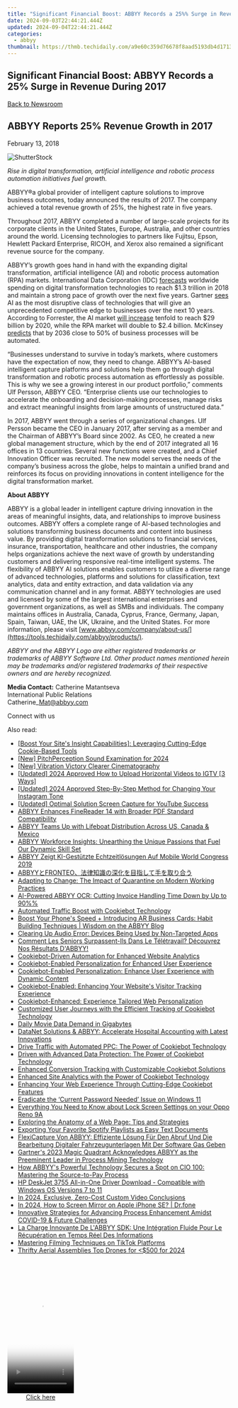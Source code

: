 ```yaml
---
title: "Significant Financial Boost: ABBYY Records a 25%% Surge in Revenue During 2017"
date: 2024-09-03T22:44:21.444Z
updated: 2024-09-04T22:44:21.444Z
categories:
  - abbyy
thumbnail: https://thmb.techidaily.com/a9e60c359d76678f8aad5193db4d1713b6255faff22e113abbe3abedfe2cc94d.jpeg
---
```


## Significant Financial Boost: ABBYY Records a 25% Surge in Revenue During 2017

[Back to Newsroom](https://tools.techidaily.com/abbyy/products/)

## ABBYY Reports 25% Revenue Growth in 2017

February 13, 2018

![ShutterStock](https://content.abbyy.com/-/media/project/abbyy/abbyy/branchtemplates/shutterstock_1272462163_1296-x-729.jpg?h=729&iar=0&w=1296)

_Rise in digital transformation, artificial intelligence and robotic process automation initiatives fuel growth._

ABBYY®a global provider of intelligent capture solutions to improve business outcomes, today announced the results of 2017\. The company achieved a total revenue growth of 25%, the highest rate in five years.

Throughout 2017, ABBYY completed a number of large-scale projects for its corporate clients in the United States, Europe, Australia, and other countries around the world. Licensing technologies to partners like Fujitsu, Epson, Hewlett Packard Enterprise, RICOH, and Xerox also remained a significant revenue source for the company.

ABBYY’s growth goes hand in hand with the expanding digital transformation, artificial intelligence (AI) and robotic process automation (RPA) markets. International Data Corporation (IDC) [forecasts](https://www.idc.com/getdoc.jsp?containerId=IDC%5FP32575) worldwide spending on digital transformation technologies to reach $1.3 trillion in 2018 and maintain a strong pace of growth over the next five years. Gartner [sees](https://www.gartner.com/smarterwithgartner/top-trends-in-the-gartner-hype-cycle-for-emerging-technologies-2017/) AI as the most disruptive class of technologies that will give an unprecedented competitive edge to businesses over the next 10 years. According to Forrester, the AI market [will increase](https://www.forrester.com/report/The+RPA+Market+Will+Reach+29+Billion+By+2021/-/E-RES137229) tenfold to reach $29 billion by 2020, while the RPA market will double to $2.4 billion. McKinsey [predicts](https://www.mckinsey.com/business-functions/digital-mckinsey/our-insights/where-machines-could-replace-humans-and-where-they-cant-yet) that by 2036 close to 50% of business processes will be automated.

“Businesses understand to survive in today’s markets, where customers have the expectation of now, they need to change. ABBYY’s AI-based intelligent capture platforms and solutions help them go through digital transformation and robotic process automation as effortlessly as possible. This is why we see a growing interest in our product portfolio,” comments Ulf Persson, ABBYY CEO. “Enterprise clients use our technologies to accelerate the onboarding and decision-making processes, manage risks and extract meaningful insights from large amounts of unstructured data.”

In 2017, ABBYY went through a series of organizational changes. Ulf Persson became the CEO in January 2017, after serving as a member and the Chairman of ABBYY’s Board since 2002\. As CEO, he created a new global management structure, which by the end of 2017 integrated all 16 offices in 13 countries. Several new functions were created, and a Chief Innovation Officer was recruited. The new model serves the needs of the company’s business across the globe, helps to maintain a unified brand and reinforces its focus on providing innovations in content intelligence for the digital transformation market.

  
**About ABBYY**

ABBYY is a global leader in intelligent capture driving innovation in the areas of meaningful insights, data, and relationships to improve business outcomes. ABBYY offers a complete range of AI-based technologies and solutions transforming business documents and content into business value. By providing digital transformation solutions to financial services, insurance, transportation, healthcare and other industries, the company helps organizations achieve the next wave of growth by understanding customers and delivering responsive real-time intelligent systems. The flexibility of ABBYY AI solutions enables customers to utilize a diverse range of advanced technologies, platforms and solutions for classification, text analytics, data and entity extraction, and data validation via any communication channel and in any format. ABBYY technologies are used and licensed by some of the largest international enterprises and government organizations, as well as SMBs and individuals. The company maintains offices in Australia, Canada, Cyprus, France, Germany, Japan, Spain, Taiwan, UAE, the UK, Ukraine, and the United States. For more information, please visit [www.abbyy.com/company/about-us/](https://tools.techidaily.com/abbyy/products/).

_ABBYY and the ABBYY Logo are either registered trademarks or trademarks of ABBYY Software Ltd. Other product names mentioned herein may be trademarks and/or registered trademarks of their respective owners and are hereby recognized._

**Media Contact:** 
Catherine Matantseva  
International Public Relations  
Catherine\_Mat@abbyy.com  
  
Connect with us

<ins class="adsbygoogle"
     style="display:block"
     data-ad-format="autorelaxed"
     data-ad-client="ca-pub-7571918770474297"
     data-ad-slot="1223367746"></ins>



<ins class="adsbygoogle"
     style="display:block"
     data-ad-client="ca-pub-7571918770474297"
     data-ad-slot="8358498916"
     data-ad-format="auto"
     data-full-width-responsive="true"></ins>

<span class="atpl-alsoreadstyle">Also read:</span>
<div><ul>
<li><a href="https://solve-marvelous.techidaily.com/boost-your-sites-insight-capabilities-leveraging-cutting-edge-cookie-based-tools/"><u>[Boost Your Site's Insight Capabilities]: Leveraging Cutting-Edge Cookie-Based Tools</u></a></li>
<li><a href="https://on-screen-recording.techidaily.com/new-pitchperception-sound-examination-for-2024/"><u>[New] PitchPerception  Sound Examination for 2024</u></a></li>
<li><a href="https://fox-access.techidaily.com/new-vibration-victory-clearer-cinematography/"><u>[New] Vibration Victory  Clearer Cinematography</u></a></li>
<li><a href="https://instagram-videos.techidaily.com/updated-2024-approved-how-to-upload-horizontal-videos-to-igtv-3-ways/"><u>[Updated] 2024 Approved  How to Upload Horizontal Videos to IGTV [3 Ways]</u></a></li>
<li><a href="https://instagram-video-recordings.techidaily.com/updated-2024-approved-step-by-step-method-for-changing-your-instagram-tone/"><u>[Updated] 2024 Approved  Step-By-Step Method for Changing Your Instagram Tone</u></a></li>
<li><a href="https://facebook-record-videos.techidaily.com/updated-optimal-solution-screen-capture-for-youtube-success/"><u>[Updated] Optimal Solution  Screen Capture for YouTube Success</u></a></li>
<li><a href="https://solve-marvelous.techidaily.com/abbyy-enhances-finereader-14-with-broader-pdf-standard-compatibility/"><u>ABBYY Enhances FineReader 14 with Broader PDF Standard Compatibility</u></a></li>
<li><a href="https://solve-marvelous.techidaily.com/abbyy-teams-up-with-lifeboat-distribution-across-us-canada-and-mexico/"><u>ABBYY Teams Up with Lifeboat Distribution Across US, Canada & Mexico</u></a></li>
<li><a href="https://solve-marvelous.techidaily.com/abbyy-workforce-insights-unearthing-the-unique-passions-that-fuel-our-dynamic-skill-set/"><u>ABBYY Workforce Insights: Unearthing the Unique Passions that Fuel Our Dynamic Skill Set</u></a></li>
<li><a href="https://solve-marvelous.techidaily.com/abbyy-zeigt-ki-gestutzte-echtzeitlosungen-auf-mobile-world-congress-2019/"><u>ABBYY Zeigt KI-Gestützte Echtzeitlösungen Auf Mobile World Congress 2019</u></a></li>
<li><a href="https://solve-marvelous.techidaily.com/abbyyfronteo/"><u>ABBYYとFRONTEO、法律知識の深化を目指して手を取り合う</u></a></li>
<li><a href="https://solve-marvelous.techidaily.com/adapting-to-change-the-impact-of-quarantine-on-modern-working-practices/"><u>Adapting to Change: The Impact of Quarantine on Modern Working Practices</u></a></li>
<li><a href="https://solve-marvelous.techidaily.com/ai-powered-abbyy-ocr-cutting-invoice-handling-time-down-by-up-to-90/"><u>AI-Powered ABBYY OCR: Cutting Invoice Handling Time Down by Up to 90%%</u></a></li>
<li><a href="https://solve-marvelous.techidaily.com/automated-traffic-boost-with-cookiebot-technology/"><u>Automated Traffic Boost with Cookiebot Technology</u></a></li>
<li><a href="https://solve-marvelous.techidaily.com/boost-your-phones-speed-plus-introducing-ar-business-cards-habit-building-techniques-wisdom-on-the-abbyy-blog/"><u>Boost Your Phone's Speed + Introducing AR Business Cards: Habit Building Techniques | Wisdom on the ABBYY Blog</u></a></li>
<li><a href="https://windows11.techidaily.com/clearing-up-audio-error-devices-being-used-by-non-targeted-apps/"><u>Clearing Up Audio Error: Devices Being Used by Non-Targeted Apps</u></a></li>
<li><a href="https://solve-marvelous.techidaily.com/comment-les-seniors-surpassent-ils-dans-le-teletravail-decouvrez-nos-resultats-dabbyy/"><u>Comment Les Seniors Surpassent-Ils Dans Le Télétravail? Découvrez Nos Résultats D'ABBYY!</u></a></li>
<li><a href="https://solve-marvelous.techidaily.com/cookiebot-driven-automation-for-enhanced-website-analytics/"><u>Cookiebot-Driven Automation for Enhanced Website Analytics</u></a></li>
<li><a href="https://solve-marvelous.techidaily.com/cookiebot-enabled-personalization-for-enhanced-user-experience/"><u>Cookiebot-Enabled Personalization for Enhanced User Experience</u></a></li>
<li><a href="https://solve-marvelous.techidaily.com/cookiebot-enabled-personalization-enhance-user-experience-with-dynamic-content/"><u>Cookiebot-Enabled Personalization: Enhance User Experience with Dynamic Content</u></a></li>
<li><a href="https://solve-marvelous.techidaily.com/cookiebot-enabled-enhancing-your-websites-visitor-tracking-experience/"><u>Cookiebot-Enabled: Enhancing Your Website's Visitor Tracking Experience</u></a></li>
<li><a href="https://solve-marvelous.techidaily.com/cookiebot-enhanced-experience-tailored-web-personalization/"><u>Cookiebot-Enhanced: Experience Tailored Web Personalization</u></a></li>
<li><a href="https://solve-marvelous.techidaily.com/customized-user-journeys-with-the-efficient-tracking-of-cookiebot-technology/"><u>Customized User Journeys with the Efficient Tracking of Cookiebot Technology</u></a></li>
<li><a href="https://extra-tips.techidaily.com/daily-movie-data-demand-in-gigabytes/"><u>Daily Movie Data Demand in Gigabytes</u></a></li>
<li><a href="https://solve-marvelous.techidaily.com/datanet-solutions-and-abbyy-accelerate-hospital-accounting-with-latest-innovations/"><u>DataNet Solutions & ABBYY: Accelerate Hospital Accounting with Latest Innovations</u></a></li>
<li><a href="https://solve-marvelous.techidaily.com/drive-traffic-with-automated-ppc-the-power-of-cookiebot-technology/"><u>Drive Traffic with Automated PPC: The Power of Cookiebot Technology</u></a></li>
<li><a href="https://solve-marvelous.techidaily.com/driven-with-advanced-data-protection-the-power-of-cookiebot-technology/"><u>Driven with Advanced Data Protection: The Power of Cookiebot Technology</u></a></li>
<li><a href="https://solve-marvelous.techidaily.com/enhanced-conversion-tracking-with-customizable-cookiebot-solutions/"><u>Enhanced Conversion Tracking with Customizable Cookiebot Solutions</u></a></li>
<li><a href="https://solve-marvelous.techidaily.com/enhanced-site-analytics-with-the-power-of-cookiebot-technology/"><u>Enhanced Site Analytics with the Power of Cookiebot Technology</u></a></li>
<li><a href="https://solve-marvelous.techidaily.com/enhancing-your-web-experience-through-cutting-edge-cookiebot-features/"><u>Enhancing Your Web Experience Through Cutting-Edge Cookiebot Features</u></a></li>
<li><a href="https://windows11.techidaily.com/eradicate-the-current-password-needed-issue-on-windows-11/"><u>Eradicate the ‘Current Password Needed’ Issue on Windows 11</u></a></li>
<li><a href="https://easy-unlock-android.techidaily.com/everything-you-need-to-know-about-lock-screen-settings-on-your-oppo-reno-9a-by-drfone-android/"><u>Everything You Need to Know about Lock Screen Settings on your Oppo Reno 9A</u></a></li>
<li><a href="https://solve-marvelous.techidaily.com/exploring-the-anatomy-of-a-web-page-tips-and-strategies/"><u>Exploring the Anatomy of a Web Page: Tips and Strategies</u></a></li>
<li><a href="https://techno-recovery.techidaily.com/exporting-your-favorite-spotify-playlists-as-easy-text-documents/"><u>Exporting Your Favorite Spotify Playlists as Easy Text Documents</u></a></li>
<li><a href="https://solve-marvelous.techidaily.com/flexicapture-von-abbyy-effiziente-losung-fur-den-abruf-und-die-bearbeitung-digitaler-fahrzeugunterlagen-mit-der-software-gas-geben/"><u>FlexiCapture Von ABBYY: Effiziente Lösung Für Den Abruf Und Die Bearbeitung Digitaler Fahrzeugunterlagen Mit Der Software Gas Geben</u></a></li>
<li><a href="https://solve-marvelous.techidaily.com/gartners-2023-magic-quadrant-acknowledges-abbyy-as-the-preeminent-leader-in-process-mining-technology/"><u>Gartner's 2023 Magic Quadrant Acknowledges ABBYY as the Preeminent Leader in Process Mining Technology</u></a></li>
<li><a href="https://solve-marvelous.techidaily.com/how-abbyys-powerful-technology-secures-a-spot-on-cio-100-mastering-the-source-to-pay-process/"><u>How ABBYY's Powerful Technology Secures a Spot on CIO 100: Mastering the Source-to-Pay Process</u></a></li>
<li><a href="https://win-dash.techidaily.com/hp-deskjet-3755-all-in-one-driver-download-compatible-with-windows-os-versions-7-to-11/"><u>HP DeskJet 3755 All-in-One Driver Download - Compatible with Windows OS Versions 7 to 11</u></a></li>
<li><a href="https://fox-helps.techidaily.com/in-2024-exclusive-zero-cost-custom-video-conclusions/"><u>In 2024, Exclusive, Zero-Cost Custom Video Conclusions</u></a></li>
<li><a href="https://screen-mirror.techidaily.com/in-2024-how-to-screen-mirror-on-apple-iphone-se-drfone-by-drfone-ios/"><u>In 2024, How to Screen Mirror on Apple iPhone SE? | Dr.fone</u></a></li>
<li><a href="https://solve-marvelous.techidaily.com/innovative-strategies-for-advancing-process-enhancement-amidst-covid-19-and-future-challenges/"><u>Innovative Strategies for Advancing Process Enhancement Amidst COVID-19 & Future Challenges</u></a></li>
<li><a href="https://solve-marvelous.techidaily.com/la-charge-innovante-de-labbyy-sdk-une-integration-fluide-pour-le-recuperation-en-temps-reel-des-informations/"><u>La Charge Innovante De L'ABBYY SDK: Une Intégration Fluide Pour Le Récupération en Temps Réel Des Informations</u></a></li>
<li><a href="https://vimeo-videos.techidaily.com/mastering-filming-techniques-on-tiktok-platforms/"><u>Mastering Filming Techniques on TikTok Platforms</u></a></li>
<li><a href="https://some-skills.techidaily.com/thrifty-aerial-assemblies-top-drones-for-(500-for-2024/"><u>Thrifty Aerial Assemblies  Top Drones for <$500 for 2024</u></a></li>
</ul></div>

<!-- affiliate ads begin -->
<span id="1770526">
					<video width="150" height="300" style="cursor:pointer"
           poster="//a.impactradius-go.com/display-clicktoplayimage/1770526.png"
           onclick="if(!this.playClicked){this.play();this.setAttribute('controls',true);this.playClicked=true;}">
	   <source src="//a.impactradius-go.com/display-ad/20702-1770526">
	   <img src="//a.impactradius-go.com/display-clicktoplayimage/1770526.png" style="border: none; height: 100%; width: 100%; object-fit: contain">
	</video>
	<div style="width:150px;text-align:center"><a href="javascript:window.open(decodeURIComponent('https%3A%2F%2Ftokenmetrics.sjv.io%2Fc%2F5597632%2F1770526%2F20702'), '_blank');void(0);">Click here</a></div>
</span>
<img height="0" width="0" src="https://imp.pxf.io/i/5597632/1770526/20702" style="position:absolute;visibility:hidden;" border="0" />
<!-- affiliate ads end -->